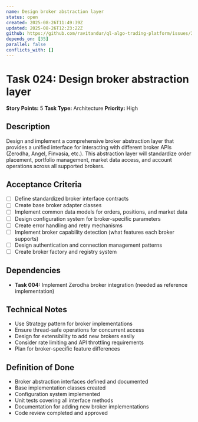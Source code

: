 ```yaml
---
name: Design broker abstraction layer
status: open
created: 2025-08-26T11:49:39Z
updated: 2025-08-26T12:23:22Z
github: https://github.com/ravitandur/ql-algo-trading-platform/issues/35
depends_on: [35]
parallel: false
conflicts_with: []
---
```


# Task 024: Design broker abstraction layer

**Story Points:** 5
**Task Type:** Architecture
**Priority:** High

## Description
Design and implement a comprehensive broker abstraction layer that provides a unified interface for interacting with different broker APIs (Zerodha, Angel, Finvasia, etc.). This abstraction layer will standardize order placement, portfolio management, market data access, and account operations across all supported brokers.

## Acceptance Criteria
- [ ] Define standardized broker interface contracts
- [ ] Create base broker adapter classes
- [ ] Implement common data models for orders, positions, and market data
- [ ] Design configuration system for broker-specific parameters
- [ ] Create error handling and retry mechanisms
- [ ] Implement broker capability detection (what features each broker supports)
- [ ] Design authentication and connection management patterns
- [ ] Create broker factory and registry system

## Dependencies
- **Task 004:** Implement Zerodha broker integration (needed as reference implementation)

## Technical Notes
- Use Strategy pattern for broker implementations
- Ensure thread-safe operations for concurrent access
- Design for extensibility to add new brokers easily
- Consider rate limiting and API throttling requirements
- Plan for broker-specific feature differences

## Definition of Done
- Broker abstraction interfaces defined and documented
- Base implementation classes created
- Configuration system implemented
- Unit tests covering all interface methods
- Documentation for adding new broker implementations
- Code review completed and approved
